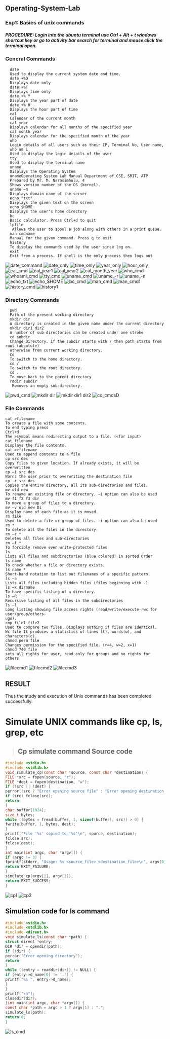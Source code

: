 ## Operating-System-Lab
### Exp1: Basics of unix commands
##### PROCEDURE: Login into the ubuntu terminal use Ctrl + Alt + t windows shortcut key or go to activity bar search for terminal and mouse click the terminal open.
### General Commands
```unix
  date
  Used to display the current system date and time.
  date +%D
  Displays date only
  date +%T
  Displays time only
  date +% Y
  Displays the year part of date
  date +% H
  Displays the hour part of time
  cal
  Calendar of the current month
  cal year
  Displays calendar for all months of the specified year
  cal month year
  Displays calendar for the specified month of the year
  who
  Login details of all users such as their IP, Terminal No, User name,
  who am i
  Used to display the login details of the user
  tty
  Used to display the terminal name
  uname
  Displays the Operating System
  unameOperating System Lab Manual Department of CSE, SRIT, ATP
  Prepared by Mr. M. Narasimhulu, 4
  Shows version number of the OS (kernel).
  uname –n
  Displays domain name of the server
  echo "txt"
  Displays the given text on the screen
  echo $HOME
  Displays the user's home directory
  bc
  Basic calculator. Press Ctrl+d to quit
  lpfile
   Allows the user to spool a job along with others in a print queue.
  man cmdname
  Manual for the given command. Press q to exit
  history
  To display the commands used by the user since log on.
  exit
  Exit from a process. If shell is the only process then logs out
```
![date_command](https://github.com/BhavaniJagirdar/Operating-System-Lab/blob/4d3bb9de1efcb282d9233a0b0e01e542b2254b4e/date(1).png)
![date_only](https://github.com/BhavaniJagirdar/Operating-System-Lab/blob/f58d29a5c74c2bf146302ad9936b6088a5ac3076/date2(1)(1).png)
![time_only](https://github.com/BhavaniJagirdar/Operating-System-Lab/blob/07ef489062189dbdacaf9311be0e94c0474df05e/date3(1)(1).png)
![year_only](https://github.com/BhavaniJagirdar/Operating-System-Lab/blob/9b8bdcbba80d461824fd9a4a7fea3e22f89d6aa3/date4(1)(1).png)
![hour_only](https://github.com/BhavaniJagirdar/Operating-System-Lab/blob/d3bbb3faf66ebca9c4dbfd1806b49117e4f0c436/date5(1)(1).png)
![cal_cmd](https://github.com/BhavaniJagirdar/Operating-System-Lab/blob/93fb26304bac35b881a1bf372d66c0e2c264f68d/cal.png)
![cal_year1](https://github.com/BhavaniJagirdar/Operating-System-Lab/blob/d4a4845b2b83d6f414fe8a20dae390d228c7c542/calyear.png)
![cal_year2](https://github.com/BhavaniJagirdar/Operating-System-Lab/blob/176a99bd91b5dcbfab52ec747b51cdb9ff5b05d7/calyear2.png)
![cal_month_year](https://github.com/BhavaniJagirdar/Operating-System-Lab/blob/e2d2bb2be981d6463ddae7f48bf6e0e116f868ff/calmonthyear.png)
![who_cmd](https://github.com/BhavaniJagirdar/Operating-System-Lab/blob/8e3fe5aa385507b7f96b4687e6d89ec699df3035/who.png)
![whoami_cmd](https://github.com/BhavaniJagirdar/Operating-System-Lab/blob/e16e46c6bd329aa172b7c0207cc8e50372e9ab02/whoami.png)
![tty_cmd](https://github.com/BhavaniJagirdar/Operating-System-Lab/blob/6365dfdde0f241a44b9e28bffc26dd0e52f92dc8/tty.png)
![uname_cmd](https://github.com/BhavaniJagirdar/Operating-System-Lab/blob/a72df4285d2c702236e702cb92e5ee47af2423d8/uname.png)
![uname_-r](https://github.com/BhavaniJagirdar/Operating-System-Lab/blob/12144fb98927e6c8100c37622ec213a91009dc76/uname%20-r.png)
![uname_-n](https://github.com/BhavaniJagirdar/Operating-System-Lab/blob/de144b0b519ee107970cf107262a356e3b914c1a/uname%20-n.png)
![echo_txt](https://github.com/BhavaniJagirdar/Operating-System-Lab/blob/58a3f17bbf05378da417e855d907752374eba193/echotext.png)
![echo_$HOME](https://github.com/BhavaniJagirdar/Operating-System-Lab/blob/cc5c82aefb148249cb49ebda67df14a209f95428/echo%24Home.png)
![bc_cmd](https://github.com/BhavaniJagirdar/Operating-System-Lab/blob/12f7cbf8e3ec1fa3af055976b812eeed08d4c04b/bc.png)
![man_cmd](https://github.com/BhavaniJagirdar/Operating-System-Lab/blob/fe9b16f36fbe03d5dc052ac1283bb145844f39e3/mantty.png)
![man_cmd1](https://github.com/BhavaniJagirdar/Operating-System-Lab/blob/451d8cb5237b05db1629117f535034fb5138b874/mantty2.png)
![history_cmd](https://github.com/BhavaniJagirdar/Operating-System-Lab/blob/dc710fa8c3debeb89e953bf39f69c468ea24f4f9/history.png)
![history1](https://github.com/BhavaniJagirdar/Operating-System-Lab/blob/d50460ab6a165a7e7f74289a06b7c9a81c15494e/history1.png)

### Directory Commands
```unix
  pwd
  Path of the present working directory
  mkdir dir
  A directory is created in the given name under the current directory
  mkdir dir1 dir2
  A number of sub-directories can be created under one stroke
  cd subdir
  Change Directory. If the subdir starts with / then path starts from root (absolute)
  otherwise from current working directory.
  Cd
  To switch to the home directory.
  cd /
  To switch to the root directory.
  cd ..
  To move back to the parent directory
  rmdir subdir
   Removes an empty sub-directory.
  ```
   ![pwd_cmd](https://github.com/BhavaniJagirdar/Operating-System-Lab/blob/b957959cd6f81c63de6dc96fa681c2716cf19705/pwd.png)
   ![mkdir dir](https://github.com/BhavaniJagirdar/Operating-System-Lab/blob/50c1ce22f133b054cd5b87b2d07418b2a399f1bb/mkdir%20dir.png)
   ![mkdir dir1 dir2](https://github.com/BhavaniJagirdar/Operating-System-Lab/blob/25ead300f5250bd34fd28d0fb0d7436b631b178a/mkdir%20dir1%20dir2.png)
   ![cd_cmds](https://github.com/BhavaniJagirdar/Operating-System-Lab/blob/d218af202e31526ef3306d600d91cd78e52b05f2/cd_all.png)D

   ### File Commands

   ```unix
  cat >filename
  To create a file with some contents.
  To end typing press
  Ctrl+d.
  The >symbol means redirecting output to a file. (<for input)
  cat filename
  Displays the file contents.
  cat >>filename
  Used to append contents to a file
  cp src des
  Copy files to given location. If already exists, it will be overwritten
  cp –i src des
  Warns the user prior to overwriting the destination file
  cp –r src des
  Copies the entire directory, all its sub-directories and files.
  mv old new
  To rename an existing file or directory. –i option can also be used
  mv f1 f2 f3 dir
  To move a group of files to a directory.
  mv –v old new Di
  Display name of each file as it is moved.
  rm file
  Used to delete a file or group of files. –i option can also be used
  rm *
  To delete all the files in the directory.
  rm –r *
  Deletes all files and sub-directories
  rm –f *
  To forcibly remove even write-protected files
  ls
Lists all files and subdirectories (blue colored) in sorted Order
ls name
To check whether a file or directory exists.
ls name *
Short-hand notation to list out filenames of a specific pattern.
ls –a
Lists all files including hidden files (files beginning with .)
ls –x dirname
To have specific listing of a directory.
ls –R
Recursive listing of all files in the subdirectories
ls –l
Long listing showing file access rights (read/write/execute-rwx for user/group/others-
ugo).
cmp file1 file2
Used to compare two files. Displays nothing if files are identical.
Wc file It produces a statistics of lines (l), words(w), and characters(c).
chmod perm file
Changes permission for the specified file. (r=4, w=2, x=1)
chmod 740 file
sets all rights for user, read only for groups and no rights for others
```

   ![filecmd1](https://github.com/BhavaniJagirdar/Operating-System-Lab/blob/d943479b267ad11383183551749533a365433392/filecmd1ospic.png)
   ![filecmd2](https://github.com/BhavaniJagirdar/Operating-System-Lab/blob/4e7d625d100eb2167c2003ea45a1591c6c4e38bc/filecmd2ospic.png)
   ![filecmd3](https://github.com/BhavaniJagirdar/Operating-System-Lab/blob/2caa0b74e90b946a298308b633c6744715054c5c/filecmd3ospic.png)

   ## RESULT
 Thus the study and execution of Unix commands has been completed successfully.

 # Simulate UNIX commands like cp, ls, grep, etc
> ## Cp simulate command Source code
```c
#include <stdio.h>
#include <stdlib.h>
void simulate_cp(const char *source, const char *destination) {
FILE *src = fopen(source, "r");
FILE *dest = fopen(destination, "w");
if (!src || !dest) {
perror(!src ? "Error opening source file" : "Error opening destination file");
if (src) fclose(src);
return;
}
char buffer[1024];
size_t bytes;
while ((bytes = fread(buffer, 1, sizeof(buffer), src)) > 0) {
fwrite(buffer, 1, bytes, dest);
}
printf("File '%s' copied to '%s'\n", source, destination);
fclose(src);
fclose(dest);
}
int main(int argc, char *argv[]) {
if (argc != 3) {
fprintf(stderr, "Usage: %s <source_file> <destination_file>\n", argv[0]);
return EXIT_FAILURE;
}
simulate_cp(argv[1], argv[2]);
return EXIT_SUCCESS;
}
```
![cp1](https://github.com/BhavaniJagirdar/Operating-System-Lab/blob/6a2157f47494f235707f2ec74ff6e7763a2e622c/1bcp1.png)
![cp2](https://github.com/BhavaniJagirdar/Operating-System-Lab/blob/5d8b33afcef624a7c5e2c4c9a5658f391707f5fa/1bcp2.png)

## Simulation code for ls command
```c
#include <stdio.h>
#include <stdlib.h>
#include <dirent.h>
void simulate_ls(const char *path) {
struct dirent *entry;
DIR *dir = opendir(path);
if (!dir) {
perror("Error opening directory");
return;
}
while ((entry = readdir(dir)) != NULL) {
if (entry->d_name[0] != '.') {
printf("%s ", entry->d_name);
}
}
printf("\n");
closedir(dir);
}int main(int argc, char *argv[]) {
const char *path = argc > 1 ? argv[1] : ".";
simulate_ls(path);
return 0;
}
```
![ls_cmd](https://github.com/BhavaniJagirdar/Operating-System-Lab/blob/76fef8ed08349eed04ee593df1bbc9f5d3788570/1bls.png)



